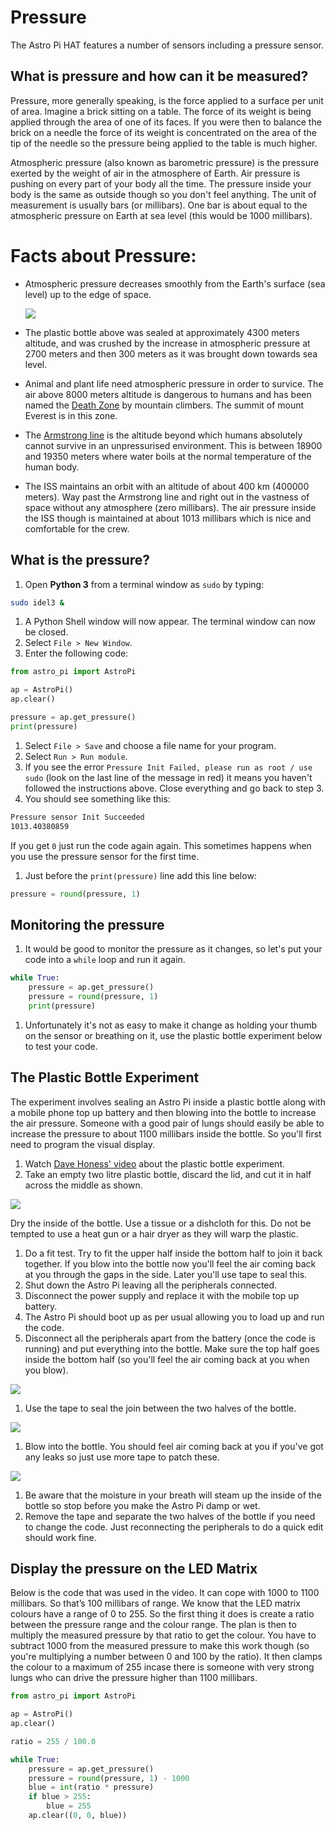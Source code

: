 # Pressure

The Astro Pi HAT features a number of sensors including a pressure sensor. 

## What is pressure and how can it be measured?

Pressure, more generally speaking, is the force applied to a surface per unit of area. Imagine a brick sitting on a table. The force of its weight is being applied through the area of one of its faces. If you were then to balance the brick on a needle the force of its weight is concentrated on the area of the tip of the needle so the pressure being applied to the table is much higher.

Atmospheric pressure (also known as barometric pressure) is the pressure exerted by the weight of air in the atmosphere of Earth. Air pressure is pushing on every part of your body all the time. The pressure inside your body is the same as outside though so you don't feel anything. The unit of measurement is usually bars (or millibars). One bar is about equal to the atmospheric pressure on Earth at sea level (this would be 1000 millibars).

# Facts about Pressure:

- Atmospheric pressure decreases smoothly from the Earth's surface (sea level) up to the edge of space.

    ![](images/bottle.jpg)

- The plastic bottle above was sealed at approximately 4300 meters altitude, and was crushed by the increase in atmospheric pressure at 2700 meters and then 300 meters as it was brought down towards sea level.
- Animal and plant life need atmospheric pressure in order to survice. The air above 8000 meters altitude is dangerous to humans and has been named the [Death Zone](http://simple.wikipedia.org/wiki/Death_zone) by mountain climbers. The summit of mount Everest is in this zone.
- The [Armstrong line](http://en.wikipedia.org/wiki/Armstrong_limit) is the altitude beyond which humans absolutely cannot survive in an unpressurised environment. This is between 18900 and 19350 meters where water boils at the normal temperature of the human body.
- The ISS maintains an orbit with an altitude of about 400 km (400000 meters). Way past the Armstrong line and right out in the vastness of space without any atmosphere (zero millibars). The air pressure inside the ISS though is maintained at about 1013 millibars which is nice and comfortable for the crew.

## What is the pressure?

1. Open **Python 3** from a terminal window as `sudo` by typing:
  
  ```bash
  sudo idel3 &
  ```
  
1. A Python Shell window will now appear. The terminal window can now be closed.
1. Select `File > New Window`.
1. Enter the following code:

  ```python
  from astro_pi import AstroPi
  
  ap = AstroPi()
  ap.clear()
  
  pressure = ap.get_pressure()
  print(pressure)
  ```

1. Select `File > Save` and choose a file name for your program.
1. Select `Run > Run module`.
1. If you see the error `Pressure Init Failed, please run as root / use sudo` (look on the last line of the message in red) it means you haven't followed the instructions above. Close everything and go back to step 3.
1. You should see something like this:

  ```bash
  Pressure sensor Init Succeeded
  1013.40380859
  ```
  
  If you get `0` just run the code again again. This sometimes happens when you use the pressure sensor for the first time.

1. Just before the `print(pressure)` line add this line below:

  ```python
  pressure = round(pressure, 1)
  ```

## Monitoring the pressure

1. It would be good to monitor the pressure as it changes, so let's put your code into a `while` loop and run it again.

  ```python
  while True:
      pressure = ap.get_pressure()
      pressure = round(pressure, 1)
      print(pressure)
  ```

1. Unfortunately it's not as easy to make it change as holding your thumb on the sensor or breathing on it, use the plastic bottle experiment below to test your code.

## The Plastic Bottle Experiment

The experiment involves sealing an Astro Pi inside a plastic bottle along with a mobile phone top up battery and then blowing into the bottle to increase the air pressure. Someone with a good pair of lungs should easily be able to increase the pressure to about 1100 millibars inside the bottle. So you'll first need to program the visual display. 

1. Watch [Dave Honess' video](https://www.youtube.com/watch?v=CHUukiKF3ew) about the plastic bottle experiment.
1. Take an empty two litre plastic bottle, discard the lid, and cut it in half across the middle as shown.

  ![](images/Astro_Pi_Diagrams-01.png)
  
  Dry the inside of the bottle. Use a tissue or a dishcloth for this. Do not be tempted to use a heat gun or a hair dryer as they will warp the plastic.

1. Do a fit test. Try to fit the upper half inside the bottom half to join it back together. If you blow into the bottle now you'll feel the air coming back at you through the gaps in the side. Later you'll use tape to seal this. 
1. Shut down the Astro Pi leaving all the peripherals connected.
1. Disconnect the power supply and replace it with the mobile top up battery.
1. The Astro Pi should boot up as per usual allowing you to load up and run the code.
1. Disconnect all the peripherals apart from the battery (once the code is running) and put everything into the bottle. Make sure the top half goes inside the bottom half (so you'll feel the air coming back at you when you blow).

  ![](images/Astro_Pi_Diagrams-02.png)

1. Use the tape to seal the join between the two halves of the bottle.

  ![](images/Astro_Pi_Diagrams-03.png)

1. Blow into the bottle. You should feel air coming back at you if you've got any leaks so just use more tape to patch these.

  ![](images/Astro_Pi_Diagrams-04.png)

1. Be aware that the moisture in your breath will steam up the inside of the bottle so stop before you make the Astro Pi damp or wet.
1. Remove the tape and separate the two halves of the bottle if you need to change the code. Just reconnecting the peripherals to do a quick edit should work fine.

## Display the pressure on the LED Matrix

Below is the code that was used in the video. It can cope with 1000 to 1100 millibars. So that’s 100 millibars of range. We know that the LED matrix colours have a range of 0 to 255. So the first thing it does is create a ratio between the pressure range and the colour range. The plan is then to multiply the measured pressure by that ratio to get the colour. You have to subtract 1000 from the measured pressure to make this work though (so you're multiplying a number between 0 and 100 by the ratio). It then clamps the colour to a maximum of 255 incase there is someone with very strong lungs who can drive the pressure higher than 1100 millibars.

  ```python
  from astro_pi import AstroPi
  
  ap = AstroPi()
  ap.clear()
  
  ratio = 255 / 100.0
  
  while True:
      pressure = ap.get_pressure()
      pressure = round(pressure, 1) - 1000
      blue = int(ratio * pressure)
      if blue > 255:
          blue = 255
      ap.clear((0, 0, blue))
